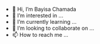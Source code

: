 - 👋 Hi, I’m Bayisa Chamada
- 👀 I’m interested in ...
- 🌱 I’m currently learning ...
- 💞️ I’m looking to collaborate on ...
- 📫 How to reach me ...

<!---
bchemeda/bchemeda is a ✨ special ✨ repository because its `README.md` (this file) appears on your GitHub profile.
You can click the Preview link to take a look at your changes.
--->
